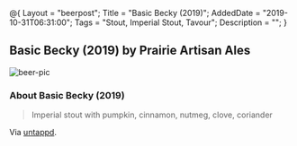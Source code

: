 @{
 Layout = "beerpost";
 Title = "Basic Becky (2019)";
 AddedDate = "2019-10-31T06:31:00";
 Tags = "Stout, Imperial Stout, Tavour";
 Description = "";
 }
 

## Basic Becky (2019) by Prairie Artisan Ales

![beer-pic]

### About Basic Becky (2019)

> Imperial stout with pumpkin, cinnamon, nutmeg, clove, coriander

Via [untappd][untappd-url].

[untappd-url]: <https://untappd.com//b/prairie-artisan-ales-basic-becky-2019/3419815>
[beer-pic]: https://jasonpowley.com/assets/img/2019-10-31-basic-becky-2019.jpeg "Basic Becky (2019) by Prairie Artisan Ales"
